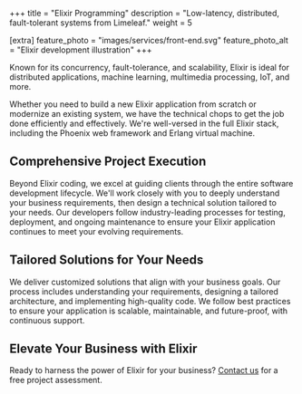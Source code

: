 +++
title = "Elixir Programming"
description = "Low-latency, distributed, fault-tolerant systems from Limeleaf."
weight = 5

[extra]
feature_photo = "images/services/front-end.svg"
feature_photo_alt = "Elixir development illustration"
+++

Known for its concurrency, fault-tolerance, and scalability, Elixir is ideal for distributed applications, machine learning, multimedia processing, IoT, and more. 

Whether you need to build a new Elixir application from scratch or modernize an existing system, we have the technical chops to get the job done efficiently and effectively. We're well-versed in the full Elixir stack, including the Phoenix web framework and Erlang virtual machine. 

## Comprehensive Project Execution

Beyond Elixir coding, we excel at guiding clients through the entire software development lifecycle. We'll work closely with you to deeply understand your business requirements, then design a technical solution tailored to your needs. Our developers follow industry-leading processes for testing, deployment, and ongoing maintenance to ensure your Elixir application continues to meet your evolving requirements.

## Tailored Solutions for Your Needs

We deliver customized solutions that align with your business goals. Our process includes understanding your requirements, designing a tailored architecture, and implementing high-quality code. We follow best practices to ensure your application is scalable, maintainable, and future-proof, with continuous support.

## Elevate Your Business with Elixir

Ready to harness the power of Elixir for your business? [Contact us](https://limeleaf.io/contact/ "Contact us") for a free project assessment.